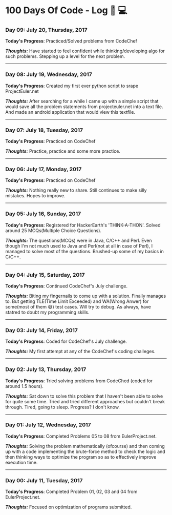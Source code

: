 # 100 Days Of Code - Log :bookmark_tabs: :computer:


### Day 09: July 20, Thursday, 2017

**Today's Progress**: Practiced/Solved problems from CodeChef

_**Thoughts:**_ Have started to feel confident while thinking/developing algo for such problems. Stepping up a level for the next problem. 

---

### Day 08: July 19, Wednesday, 2017

**Today's Progress**: Created my first ever python script to srape ProjectEuler.net

_**Thoughts:**_ After searching for a while I came up with a simple script that would save all the problem statements from projecteuler.net into a text file. And made an android application that would view this textfile.

---

### Day 07: July 18, Tuesday, 2017

**Today's Progress**: Practiced on CodeChef

_**Thoughts:**_ Practice, practice and some more practice.

---

### Day 06: July 17, Monday, 2017

**Today's Progress**: Practiced on CodeChef

_**Thoughts:**_ Nothing really new to share. Still continues to make silly mistakes. Hopes to improve.

---

### Day 05: July 16, Sunday, 2017

**Today's Progress**: Registered for HackerEarth's 'THINK-A-THON'. Solved around 25 MCQs(Multiple Choice Questions).

_**Thoughts:**_ The questions(MCQs) were in Java, C/C++ and Perl. Even though I'm not much used to Java and Perl(not at all in case of Perl), I managed to solve most of the questions. Brushed-up some of my basics in C/C++.

---

### Day 04: July 15, Saturday, 2017

**Today's Progress**: Continued CodeChef's July challenge.

_**Thoughts:**_ Biting my fingernails to come up with a solution. Finally manages to. But getting TLE(Time Limit Exceeded) and WA(Wrong Anwer) for some(most of them :sweat_smile:) test cases. Will try to debug. As always, have statred to doubt my programming skills.

---

### Day 03: July 14, Friday, 2017

**Today's Progress**: Coded for CodeChef's July challenge.

_**Thoughts:**_ My first attempt at any of the CodeChef's coding challeges.

---

### Day 02: July 13, Thursday, 2017

**Today's Progress**: Tried solving problems from CodeChed (coded for around 1.5 hours).

_**Thoughts:**_ Sat down to solve this problem that I haven't been able to solve for quite some time. Tried and tried different approaches but couldn't break through. Tired, going to sleep. Progress? I don't know.

---

### Day 01: July 12, Wednesday, 2017

**Today's Progress**: Completed Problems 05 to 08 from EulerProject.net.

_**Thoughts:**_ Solving the problem mathematically (ofcourse) and then coming up with a code implementing the brute-force method to check the logic and then thinking ways to optimize the program so as to effectively improve execution time.

---

### Day 00: July 11, Tuesday, 2017

**Today's Progress**: Completed Problem 01, 02, 03 and 04 from EulerProject.net.

_**Thoughts:**_ Focused on optimization of programs submitted. 
